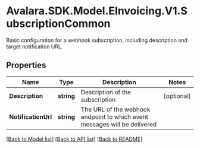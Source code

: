 # Avalara.SDK.Model.EInvoicing.V1.SubscriptionCommon
Basic configuration for a webhook subscription, including description and target notification URL.

## Properties

Name | Type | Description | Notes
------------ | ------------- | ------------- | -------------
**Description** | **string** | Description of the subscription | [optional] 
**NotificationUrl** | **string** | The URL of the webhook endpoint to which event messages will be delivered | 

[[Back to Model list]](../../../README.md#documentation-for-models) [[Back to API list]](../../../README.md#documentation-for-api-endpoints) [[Back to README]](../../../README.md)

